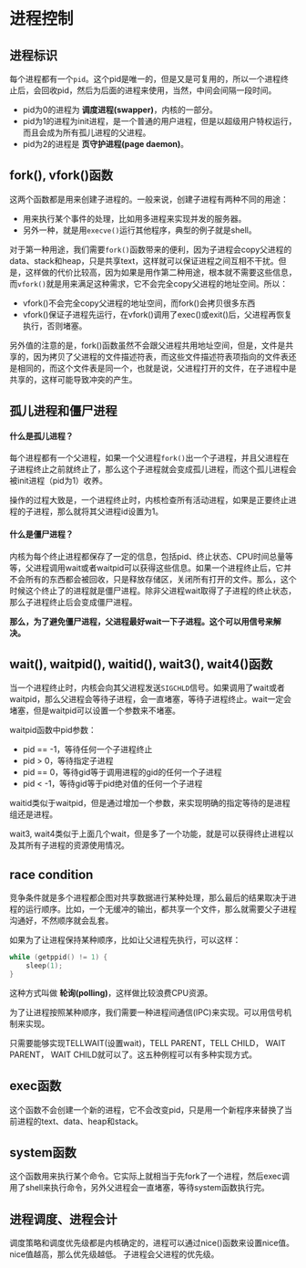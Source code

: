 # 进程控制

## 进程标识
每个进程都有一个`pid`。这个pid是唯一的，但是又是可复用的，所以一个进程终止后，会回收pid，然后为后面的进程来使用，当然，中间会间隔一段时间。

- pid为0的进程为 **调度进程(swapper)**，内核的一部分。
- pid为1的进程为init进程，是一个普通的用户进程，但是以超级用户特权运行，而且会成为所有孤儿进程的父进程。
- pid为2的进程是 **页守护进程(page daemon)**。

## fork(), vfork()函数
这两个函数都是用来创建子进程的。一般来说，创建子进程有两种不同的用途：
- 用来执行某个事件的处理，比如用多进程来实现并发的服务器。
- 另外一种，就是用`execve()`运行其他程序，典型的例子就是shell。

对于第一种用途，我们需要`fork()`函数带来的便利，因为子进程会copy父进程的data、stack和heap，只是共享text，这样就可以保证进程之间互相不干扰。但是，这样做的代价比较高，因为如果是用作第二种用途，根本就不需要这些信息，而`vfork()`就是用来满足这种需求，它不会完全copy父进程的地址空间。所以：
- vfork()不会完全copy父进程的地址空间，而fork()会拷贝很多东西
- vfork()保证子进程先运行，在vfork()调用了exec()或exit()后，父进程再恢复执行，否则堵塞。

另外值的注意的是，fork()函数虽然不会跟父进程共用地址空间，但是，文件是共享的，因为拷贝了父进程的文件描述符表，而这些文件描述符表项指向的文件表还是相同的，而这个文件表是同一个，也就是说，父进程打开的文件，在子进程中是共享的，这样可能导致冲突的产生。

## 孤儿进程和僵尸进程
#### 什么是孤儿进程？
每个进程都有一个父进程，如果一个父进程`fork()`出一个子进程，并且父进程在子进程终止之前就终止了，那么这个子进程就会变成孤儿进程，而这个孤儿进程会被init进程（pid为1）收养。

操作的过程大致是，一个进程终止时，内核检查所有活动进程，如果是正要终止进程的子进程，那么就将其父进程id设置为1。

#### 什么是僵尸进程？
内核为每个终止进程都保存了一定的信息，包括pid、终止状态、CPU时间总量等等，父进程调用wait或者waitpid可以获得这些信息。如果一个进程终止后，它并不会所有的东西都会被回收，只是释放存储区，关闭所有打开的文件。那么，这个时候这个终止了的进程就是僵尸进程。除非父进程wait取得了子进程的终止状态，那么子进程终止后会变成僵尸进程。

**那么，为了避免僵尸进程，父进程最好wait一下子进程。这个可以用信号来解决。**

## wait(), waitpid(), waitid(), wait3(), wait4()函数
当一个进程终止时，内核会向其父进程发送`SIGCHLD`信号。如果调用了wait或者waitpid，那么父进程会等待子进程，会一直堵塞，等待子进程终止。wait一定会堵塞，但是waitpid可以设置一个参数来不堵塞。

waitpid函数中pid参数：
- pid == -1，等待任何一个子进程终止
- pid > 0，等待指定子进程
- pid == 0，等待gid等于调用进程的gid的任何一个子进程
- pid < -1，等待gid等于pid绝对值的任何一个子进程

waitid类似于waitpid，但是通过增加一个参数，来实现明确的指定等待的是进程组还是进程。

wait3, wait4类似于上面几个wait，但是多了一个功能，就是可以获得终止进程以及其所有子进程的资源使用情况。

## race condition
竞争条件就是多个进程都企图对共享数据进行某种处理，那么最后的结果取决于进程的运行顺序。比如，一个无缓冲的输出，都共享一个文件，那么就需要父子进程沟通好，不然顺序就会乱套。

如果为了让进程保持某种顺序，比如让父进程先执行，可以这样：
```c
while (getppid() != 1) {
    sleep(1);
}
```
这种方式叫做 **轮询(polling)**，这样做比较浪费CPU资源。

为了让进程按照某种顺序，我们需要一种进程间通信(IPC)来实现。可以用信号机制来实现。

只需要能够实现TELLWAIT(设置wait)，TELL PARENT，TELL CHILD， WAIT PARENT， WAIT CHILD就可以了。这五种例程可以有多种实现方式。

## exec函数
这个函数不会创建一个新的进程，它不会改变pid，只是用一个新程序来替换了当前进程的text、data、heap和stack。

## system函数
这个函数用来执行某个命令。它实际上就相当于先fork了一个进程，然后exec调用了shell来执行命令，另外父进程会一直堵塞，等待system函数执行完。

## 进程调度、进程会计
调度策略和调度优先级都是内核确定的，进程可以通过nice()函数来设置nice值。nice值越高，那么优先级越低。
子进程会父进程的优先级。